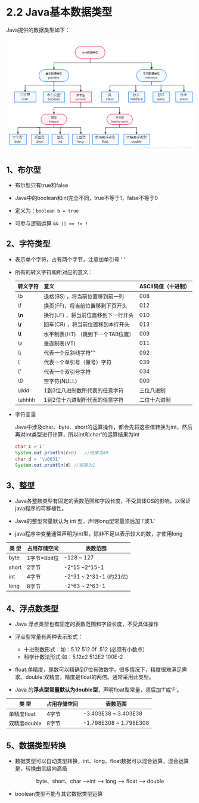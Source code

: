 

# 2.2 Java基本数据类型

Java提供的数据类型如下：

![在这里插入图片描述](https://raw.githubusercontent.com/yijunquan-afk/img-bed-1/main/img/41ed55d263e941229cc4ff8df9a0f6e1.png)

## 1、布尔型

- 布尔型只有true和false

- Java中的boolean和int完全不同，true不等于1，false不等于0

- 定义为：`boolean b = true`

- 可参与逻辑运算  `&& || == != !`


## 2、字符类型

- 表示单个字符，占有两个字节，注意加单引号 '  '

- 所有的转义字符和所对应的意义：

  | 转义字符 | 意义                                | ASCII码值（十进制） |
  | -------- | ----------------------------------- | ------------------- |
  | \b       | 退格(BS) ，将当前位置移到前一列     | 008                 |
  | \f       | 换页(FF)，将当前位置移到下页开头    | 012                 |
  | **\n**   | 换行(LF) ，将当前位置移到下一行开头 | 010                 |
  | **\r**   | 回车(CR) ，将当前位置移到本行开头   | 013                 |
  | **\t**   | 水平制表(HT) （跳到下一个TAB位置）  | 009                 |
  | \v       | 垂直制表(VT)                        | 011                 |
  | \\\      | 代表一个反斜线字符''\'              | 092                 |
  | \\'      | 代表一个单引号（撇号）字符          | 039                 |
  | \\"      | 代表一个双引号字符                  | 034                 |
  | \0       | 空字符(NULL)                        | 000                 |
  | \ddd     | 1到3位八进制数所代表的任意字符      | 三位八进制          |
  | \uhhhh   | 1到2位十六进制所代表的任意字符      | 二位十六进制        |

- 字符变量

  Java中涉及char、byte、short的运算操作，都会先将这些值转换为int，然后再对int类型进行计算，所以int和char’的运算结果为int

  ```java
  char c ='1'
  System.out.println(c+0)	//结果为49
  char d = '\u0031'
  System.out.println(d) //结果为1
  ```

## 3、整型

- Java各整数类型有固定的表数范围和字段长度，不受具体OS的影响，以保证java程序的可移植性。

- Java的整型常量默认为 int 型，声明long型常量须后加‘l’或‘L’

- java程序中变量通常声明为int型，除非不足以表示较大的数，才使用long

| 类 型 | 占用存储空间 | 表数范围                |
| ----- | ------------ | ----------------------- |
| byte  | 1字节=8bit位 | -128 ~  127             |
| short | 2字节        | -2^15 ~2^15-1           |
| int   | 4字节        | -2^31 ~ 2^31-1 (约21亿) |
| long  | 8字节        | -2^63 ~ 2^63-1          |

## 4、浮点数类型

- Java 浮点类型也有固定的表数范围和字段长度，不受具体操作

- 浮点型常量有两种表示形式：
  -  十进制数形式：如：5.12    512.0f     .512  (必须有小数点）
  - 科学计数法形式:如：5.12e2    512E2   100E-2

- float:单精度，尾数可以精确到7位有效数字。很多情况下，精度很难满足需求。double:双精度，精度是float的两倍。通常采用此类型。

-  Java 的**浮点型常量默认为double型**，声明float型常量，须后加‘f’或‘F’。

| 类 型        | 占用存储空间 | 表数范围               |
| ------------ | ------------ | ---------------------- |
| 单精度float  | 4字节        | -3.403E38 ~ 3.403E38   |
| 双精度double | 8字节        | -1.798E308 ~ 1.798E308 |

## 5、数据类型转换

- 数据类型可以自动类型转换，int、long、float数据可以混合运算，混合运算是，转换由低级向高级

<center>byte、short、char —>int  —> long  —>  float  —> double</center>

- boolean类型不能与其它数据类型运算